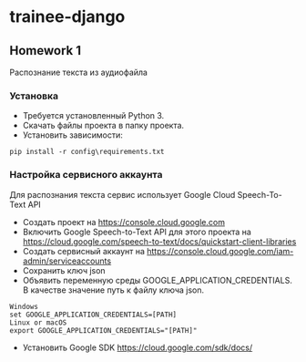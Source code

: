 # trainee-django
## Homework 1
Распознание текста из аудиофайла<br>
### Установка
- Требуется установленный Python 3.
- Скачать файлы проекта в папку проекта.
- Установить зависимости:
```
pip install -r config\requirements.txt
```
### Настройка сервисного аккаунта
Для распознания текста сервис использует Google Cloud Speech-To-Text API
- Создать проект на https://console.cloud.google.com
- Включить Google Speech-to-Text API для этого проекта на https://cloud.google.com/speech-to-text/docs/quickstart-client-libraries
- Создать сервисный аккаунт на https://console.cloud.google.com/iam-admin/serviceaccounts
- Сохранить ключ json
- Объявить переменную среды GOOGLE_APPLICATION_CREDENTIALS. В качестве значение путь к файлу ключа json.
```
Windows
set GOOGLE_APPLICATION_CREDENTIALS=[PATH]
Linux or macOS
export GOOGLE_APPLICATION_CREDENTIALS="[PATH]"
 ```
 - Установить Google SDK https://cloud.google.com/sdk/docs/
 



